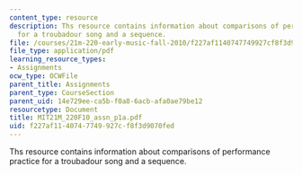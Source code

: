 ```yaml
---
content_type: resource
description: Ths resource contains information about comparisons of performance practice
  for a troubadour song and a sequence.
file: /courses/21m-220-early-music-fall-2010/f227af1140747749927cf8f3d9070fed_MIT21M_220F10_assn_p1a.pdf
file_type: application/pdf
learning_resource_types:
- Assignments
ocw_type: OCWFile
parent_title: Assignments
parent_type: CourseSection
parent_uid: 14e729ee-ca5b-f0a8-6acb-afa0ae79be12
resourcetype: Document
title: MIT21M_220F10_assn_p1a.pdf
uid: f227af11-4074-7749-927c-f8f3d9070fed
---
```

Ths resource contains information about comparisons of performance practice for a troubadour song and a sequence.

